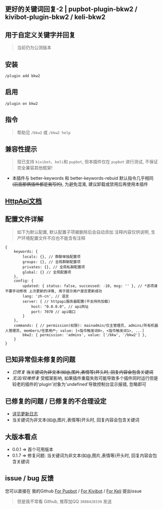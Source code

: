 ## 更好的关键词回复-2 | pupbot-plugin-bkw2 / kivibot-plugin-bkw2 / keli-bkw2
## 用于自定义关键字并回复

> 当前仍为公测版本
## 安装
```
/plugin add bkw2
```

## 启用
```
/plugin on bkw2
```

## 指令
> 帮助见 `/bkw2` 或 `/bkw2 help`

## 兼容性提示
> 现已支持 `kivibot`、`keli`和 `pupbot`, 但本插件仅在 `pupbot` 进行测试, 不保证完全兼容其他框架!
* 本插件与 better-keywords 和 better-keywords-rebuid 默认指令几乎相同 ~~(前面那俩插件都是我写的)~~, 为避免混淆, 建议卸载或禁用后再使用本插件

## [HttpApi文档](./docs/serverApi.md)

## 配置文件详解
> 如下为默认配置, 默认配置子项被删除后会自动添加
> 注释内容仅供说明, 生产环境配置文件不应也不能含有注释
```
{
    keywords: {
        locals: {}, // 群聊单独配置项
        groups: {}, // 全局群聊配置项
        privates: {}, // 全局私聊配置项
        global: {} // 全局配置项
    },
    config: {
        updated: { status: false, successed: -10, msg: '' }, // *该项请不要手动修改 上次更新的详情, 用于提示用户是否更新成功
        lang: 'zh-cn', // 语言
        server: { // httpapi服务器配置(不支持热加载)
            host: "0.0.0.0", // api网址
            port: 7070 // api端口
        }
    },
    commands: { // permission(权限): mainadmin/仅主管理员, admins/所有机器人管理员, members/任意用户; value: [<指令触发词0>, <指令触发词1>, ...]
        bkw2: { permission: 'admins', value: ['/bkw', '/bkw2'] },
    }
}
```


## 已知异常但未修复的问题
* *已修复* ~~当关键词为非文本(如@,图片,表情等)开头时, 回复内容会包含关键词~~
* *无法/较难修复* 受框架影响, 如果插件重载失败可能导致多个插件同时运行但是较老的插件的'plugin'对象为'undefined'导致控制台显示报错, 忽略即可

## 已修复的问题 / 已修复的不合理设定
* [详见更新日志](./lib/changes/changes.js)
* 当关键词为非文本(如@,图片,表情等)开头时, 回复内容会包含关键词

## 大版本看点
* 0.0.1 => 首个可用版本
* 0.1.7 => 修复问题: 当关键词为非文本(如@,图片,表情等)开头时, 回复内容会包含关键词

## issue / bug 反馈
您可以直接在 我的Github [For Pupbot](https://github.com/zhuhansan666/pupbot-plugin-bkw2) / [For Kivibot](https://github.com/zhuhansan666/kivibot-plugin-bkw2) / [For Keli](https://github.com/zhuhansan666/keli-bkw2) 提出issue
> 但是我不常看 Github, 推荐加QQ `3088420339` 发送 
